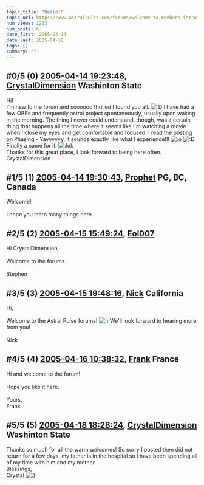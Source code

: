 ```yaml
---
topic_title: "Hello!"
topic_url: https://www.astralpulse.com/forums/welcome-to-members-introductions!/hello%21
num_views: 2263
num_posts: 6
date_first: 2005-04-14
date_last: 2005-04-18
tags: []
summary: ""
---
```


## \#0/5 (0) [2005-04-14 19:23:48](https://www.astralpulse.com/forums/index.php?msg=160339), [CrystalDimension](https://www.astralpulse.com/forums/profile/?u=8846) Washinton State ##
<section>
Hi!
<br>
I'm new to the forum and soooooo thrilled I found you all.
<img alt=":D" class="smiley" src="https://www.astralpulse.com/forums/Smileys/fugue/cheesy.png" title="Cheesy"/>
I have had a few OBEs and frequently astral project spontaneously, usually upon waking in the morning. The thing I never could understand, though, was a certain thing that happens all the time where it seems like I'm watching a movie when I close my eyes and get comfortable and focused. I read the posting on Phasing - Yayyyyyy, it sounds exactly like what I experience!!!
<img alt=":o" class="smiley" src="https://www.astralpulse.com/forums/Smileys/fugue/shocked.png" title="Shocked"/>
<img alt=":D" class="smiley" src="https://www.astralpulse.com/forums/Smileys/fugue/cheesy.png" title="Cheesy"/>
Finally a name for it.
<img alt=":lol:" class="smiley" src="https://www.astralpulse.com/forums/Smileys/fugue/cheesy.png" title="Cheesy"/>
<br>
Thanks for this great place, I look forward to being here often.
<br>
CrystalDimension
</section>

## \#1/5 (1) [2005-04-14 19:30:43](https://www.astralpulse.com/forums/index.php?msg=160343), [Prophet](https://www.astralpulse.com/forums/profile/?u=8802) PG, BC, Canada ##
<section>
Welcome!
<br>
<br>
I hope you learn many things here.
</section>

## \#2/5 (2) [2005-04-15 15:49:24](https://www.astralpulse.com/forums/index.php?msg=160465), [Eol007](https://www.astralpulse.com/forums/profile/?u=1893)  ##
<section>
Hi CrystalDimension,
<br>
<br>
Welcome to the forums.
<br>
<br>
Stephen
</section>

## \#3/5 (3) [2005-04-15 19:48:16](https://www.astralpulse.com/forums/index.php?msg=160486), [Nick](https://www.astralpulse.com/forums/profile/?u=2080) California ##
<section>
Hi,
<br>
<br>
Welcome to the Astral Pulse forums!
<img alt=":)" class="smiley" src="https://www.astralpulse.com/forums/Smileys/fugue/smiley.png" title="Smiley"/>
We'll look forward to hearing more from you!
<br>
<br>
Nick
</section>

## \#4/5 (4) [2005-04-16 10:38:32](https://www.astralpulse.com/forums/index.php?msg=160567), [Frank](https://www.astralpulse.com/forums/profile/?u=359) France ##
<section>
Hi and welcome to the forum!
<br>
<br>
Hope you like it here.
<br>
<br>
Yours,
<br>
Frank
</section>

## \#5/5 (5) [2005-04-18 18:28:24](https://www.astralpulse.com/forums/index.php?msg=160848), [CrystalDimension](https://www.astralpulse.com/forums/profile/?u=8846) Washinton State ##
<section>
Thanks so much for all the warm welcomes! So sorry I posted then did not return for a few days, my father is in the hospital so I have been spending all of my time with him and my mother.
<br>
Blessings,
<br>
Crystal
<img alt=":)" class="smiley" src="https://www.astralpulse.com/forums/Smileys/fugue/smiley.png" title="Smiley"/>
</section>